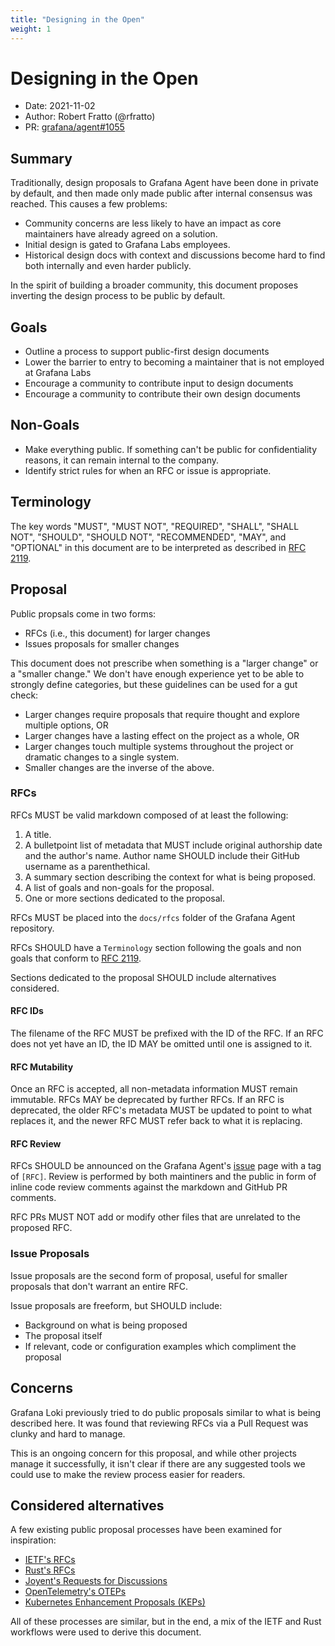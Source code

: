 ```yaml
---
title: "Designing in the Open"
weight: 1
---
```


# Designing in the Open

* Date: 2021-11-02
* Author: Robert Fratto (@rfratto)
* PR: [grafana/agent#1055](https://github.com/grafana/agent/pull/1055)

## Summary

Traditionally, design proposals to Grafana Agent have been done in private by
default, and then made only made public after internal consensus was reached.
This causes a few problems:

* Community concerns are less likely to have an impact as core maintainers have
  already agreed on a solution.
* Initial design is gated to Grafana Labs employees.
* Historical design docs with context and discussions become hard to find both
  internally and even harder publicly.

In the spirit of building a broader community, this document proposes inverting
the design process to be public by default.

## Goals

* Outline a process to support public-first design documents
* Lower the barrier to entry to becoming a maintainer that is not employed at
  Grafana Labs
* Encourage a community to contribute input to design documents
* Encourage a community to contribute their own design documents

## Non-Goals

* Make everything public. If something can't be public for confidentiality
  reasons, it can remain internal to the company.
* Identify strict rules for when an RFC or issue is appropriate.

## Terminology

The key words "MUST", "MUST NOT", "REQUIRED", "SHALL", "SHALL
NOT", "SHOULD", "SHOULD NOT", "RECOMMENDED",  "MAY", and
"OPTIONAL" in this document are to be interpreted as described in
[RFC 2119](https://datatracker.ietf.org/doc/html/rfc2119).

## Proposal

Public propsals come in two forms:

* RFCs (i.e., this document) for larger changes
* Issues proposals for smaller changes

This document does not prescribe when something is a "larger change" or a
"smaller change." We don't have enough experience yet to be able to
strongly define categories, but these guidelines can be used for a gut check:

* Larger changes require proposals that require thought and explore multiple
  options, OR
* Larger changes have a lasting effect on the project as a whole, OR
* Larger changes touch multiple systems throughout the project or dramatic
  changes to a single system.
* Smaller changes are the inverse of the above.

### RFCs

RFCs MUST be valid markdown composed of at least the following:

1. A title.
2. A bulletpoint list of metadata that MUST include original authorship date
   and the author's name. Author name SHOULD include their GitHub username as a
   parenthethical.
3. A summary section describing the context for what is being proposed.
4. A list of goals and non-goals for the proposal.
5. One or more sections dedicated to the proposal.

RFCs MUST be placed into the `docs/rfcs` folder of the Grafana Agent repository.

RFCs SHOULD have a `Terminology` section following the goals and non goals that
conform to [RFC 2119](https://datatracker.ietf.org/doc/html/rfc2119).

Sections dedicated to the proposal SHOULD include alternatives considered.

#### RFC IDs

The filename of the RFC MUST be prefixed with the ID of the RFC. If an RFC does
not yet have an ID, the ID MAY be omitted until one is assigned to it.

#### RFC Mutability

Once an RFC is accepted, all non-metadata information MUST remain immutable.
RFCs MAY be deprecated by further RFCs. If an RFC is deprecated, the older
RFC's metadata MUST be updated to point to what replaces it, and the newer RFC
MUST refer back to what it is replacing.

#### RFC Review

RFCs SHOULD be announced on the Grafana Agent's
[issue](https://github.com/grafana/agent/issues) page with a tag of `[RFC]`.
Review is performed by both maintiners and the public in form of inline code
review comments against the markdown and GitHub PR comments.

RFC PRs MUST NOT add or modify other files that are unrelated to the proposed
RFC.

### Issue Proposals

Issue proposals are the second form of proposal, useful for smaller proposals
that don't warrant an entire RFC.

Issue proposals are freeform, but SHOULD include:

* Background on what is being proposed
* The proposal itself
* If relevant, code or configuration examples which compliment the proposal

## Concerns

Grafana Loki previously tried to do public proposals similar to what is being
described here. It was found that reviewing RFCs via a Pull Request was clunky
and hard to manage.

This is an ongoing concern for this proposal, and while other projects manage it
successfully, it isn't clear if there are any suggested tools we could use to
make the review process easier for readers.

## Considered alternatives

A few existing public proposal processes have been examined for inspiration:

* [IETF's RFCs](https://www.ietf.org/standards/rfcs/)
* [Rust's RFCs](https://github.com/rust-lang/rfcs)
* [Joyent's Requests for Discussions](https://github.com/joyent/rfd)
* [OpenTelemetry's OTEPs](https://github.com/open-telemetry/oteps)
* [Kubernetes Enhancement Proposals (KEPs)](https://github.com/kubernetes/enhancements)

All of these processes are similar, but in the end, a mix of the IETF and Rust
workflows were used to derive this document.
